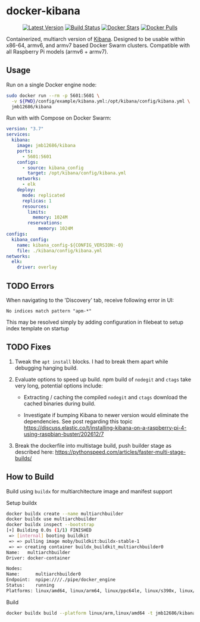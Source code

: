 # docker-kibana

<p align="center">
  <a href="https://hub.docker.com/r/jmb12686/kibana/tags?page=1&ordering=last_updated"><img src="https://img.shields.io/github/v/tag/jmb12686/docker-kibana?label=version&style=flat-square" alt="Latest Version"></a>
  <a href="https://github.com/jmb12686/docker-kibana/actions"><img src="https://github.com/jmb12686/docker-kibana/workflows/build/badge.svg" alt="Build Status"></a>
  <a href="https://hub.docker.com/r/jmb12686/kibana/"><img src="https://img.shields.io/docker/stars/jmb12686/kibana.svg?style=flat-square" alt="Docker Stars"></a>
  <a href="https://hub.docker.com/r/jmb12686/kibana/"><img src="https://img.shields.io/docker/pulls/jmb12686/kibana.svg?style=flat-square" alt="Docker Pulls"></a>

Containerized, multiarch version of [Kibana](https://github.com/elastic/kibana). Designed to be usable within x86-64, armv6, and armv7 based Docker Swarm clusters. Compatible with all Raspberry Pi models (armv6 + armv7).

## Usage

Run on a single Docker engine node:

```bash
sudo docker run --rm -p 5601:5601 \
  -v ${PWD}/config/example/kibana.yml:/opt/kibana/config/kibana.yml \
  jmb12686/kibana
```

Run with with Compose on Docker Swarm:

```yml
version: "3.7"
services:
  kibana:
    image: jmb12686/kibana
    ports:
      - 5601:5601
    configs:
      - source: kibana_config
        target: /opt/kibana/config/kibana.yml
    networks:
      - elk
    deploy:
      mode: replicated
      replicas: 1
      resources:
        limits:
          memory: 1024M
        reservations:
            memory: 1024M
configs:
  kibana_config:
    name: kibana_config-${CONFIG_VERSION:-0}
    file: ./kibana/config/kibana.yml
networks:
  elk:
    driver: overlay
```

## TODO Errors

When navigating to the 'Discovery' tab, receive following error in UI:

`No indices match pattern "apm-*"`

This may be resolved simply by adding configuration in filebeat to setup index template on startup

## TODO Fixes

1. Tweak the `apt install` blocks.  I had to break them apart while debugging hanging build.

2. Evaluate options to speed up build.  npm build of `nodegit` and `ctags` take very long, potential options include:

    * Extracting / caching the compiled `nodegit` and `ctags` download the cached binaries during build.

    * Investigate if bumping Kibana to newer version would eliminate the dependencies.  See post regarding this topic <https://discuss.elastic.co/t/installing-kibana-on-a-raspberry-pi-4-using-raspbian-buster/202612/7>

3. Break the dockerfile into multistage build, push builder stage as described here: <https://pythonspeed.com/articles/faster-multi-stage-builds/>

## How to Build

Build using `buildx` for multiarchitecture image and manifest support

Setup buildx

```bash
docker buildx create --name multiarchbuilder
docker buildx use multiarchbuilder
docker buildx inspect --bootstrap
[+] Building 0.0s (1/1) FINISHED
 => [internal] booting buildkit                                                                                                                 5.7s
 => => pulling image moby/buildkit:buildx-stable-1                                                                                              4.6s
 => => creating container buildx_buildkit_multiarchbuilder0                                                                                     1.1s
Name:   multiarchbuilder
Driver: docker-container

Nodes:
Name:      multiarchbuilder0
Endpoint:  npipe:////./pipe/docker_engine
Status:    running
Platforms: linux/amd64, linux/arm64, linux/ppc64le, linux/s390x, linux/386, linux/arm/v7, linux/arm/v6
```

Build

```bash
docker buildx build --platform linux/arm,linux/amd64 -t jmb12686/kibana:latest --push .
```
